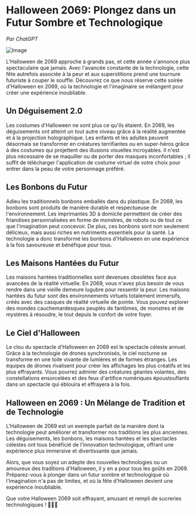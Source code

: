   # Halloween 2069: Plongez dans un Futur Sombre et Technologique

  *Par ChatGPT*
  
  ![Image](https://resize.elle.fr/original/var/plain_site/storage/images/elle-a-table/les-dossiers-de-la-redaction/news-de-la-redaction/comment-sculpter-une-citrouille-2855656/51365946-22-fre-FR/Comment-sculpter-une-citrouille-pour-Halloween.jpg)
  
  L'Halloween de 2069 approche à grands pas, et cette année s'annonce plus spectaculaire que jamais. Avec l'avancée constante de la technologie, cette fête autrefois associée à la peur et aux superstitions prend une tournure futuriste à couper le souffle. Découvrez ce que nous réserve cette soirée d'Halloween en 2069, où la technologie et l'imaginaire se mélangent pour créer une expérience inoubliable.
  
  ## Un Déguisement 2.0
  
  Les costumes d'Halloween ne sont plus ce qu'ils étaient. En 2069, les déguisements ont atteint un tout autre niveau grâce à la réalité augmentée et à la projection holographique. Les enfants et les adultes peuvent désormais se transformer en créatures terrifiantes ou en super-héros grâce à des costumes qui projettent des illusions visuelles incroyables. Il n'est plus nécessaire de se maquiller ou de porter des masques inconfortables ; il suffit de télécharger l'application de costume virtuel de votre choix pour entrer dans la peau de votre personnage préféré.
  
  ## Les Bonbons du Futur
  
  Adieu les traditionnels bonbons emballés dans du plastique. En 2069, les bonbons sont produits de manière durable et respectueuse de l'environnement. Les imprimantes 3D à domicile permettent de créer des friandises personnalisées en forme de monstres, de robots ou de tout ce que l'imagination peut concevoir. De plus, ces bonbons sont non seulement délicieux, mais aussi riches en nutriments essentiels pour la santé. La technologie a donc transformé les bonbons d'Halloween en une expérience à la fois savoureuse et bénéfique pour tous.
  
  ## Les Maisons Hantées du Futur
  
  Les maisons hantées traditionnelles sont devenues obsolètes face aux avancées de la réalité virtuelle. En 2069, vous n'avez plus besoin de vous rendre dans une vieille demeure lugubre pour ressentir la peur. Les maisons hantées du futur sont des environnements virtuels totalement immersifs, créés avec des casques de réalité virtuelle de pointe. Vous pouvez explorer des mondes cauchemardesques peuplés de fantômes, de monstres et de mystères à résoudre, le tout depuis le confort de votre foyer.
  
  ## Le Ciel d'Halloween
  
  Le clou du spectacle d'Halloween en 2069 est le spectacle céleste annuel. Grâce à la technologie de drones synchronisés, le ciel nocturne se transforme en une toile vivante de lumières et de formes étranges. Les équipes de drones rivalisent pour créer les affichages les plus créatifs et les plus effrayants. Vous pourrez admirer des créatures géantes volantes, des constellations ensorcelées et des feux d'artifice numériques époustouflants dans un spectacle qui éblouira et effrayera à la fois.
  
  ## Halloween en 2069 : Un Mélange de Tradition et de Technologie
  
  L'Halloween de 2069 est un exemple parfait de la manière dont la technologie peut améliorer et transformer nos traditions les plus anciennes. Les déguisements, les bonbons, les maisons hantées et les spectacles célestes ont tous bénéficié de l'innovation technologique, offrant une expérience plus immersive et divertissante que jamais.
  
  Alors, que vous soyez un adepte des nouvelles technologies ou un amoureux des traditions d'Halloween, il y en a pour tous les goûts en 2069. Préparez-vous à plonger dans un futur sombre et technologique où l'imagination n'a pas de limites, et où la fête d'Halloween devient une expérience inoubliable.
  
  Que votre Halloween 2069 soit effrayant, amusant et rempli de sucreries technologiques ! 🎃👻🚀
 